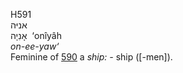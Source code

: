 <body>
  <p>H591<br>  אניּה  <br> אָנִיָה  ‎  ‘onı̂yâh  <br><i>on-ee-yaw‘ </i><br>Feminine of <a href="h0590.htm">590</a>  a <i>ship: - </i>ship ([-men]).<br></p>
 </body>